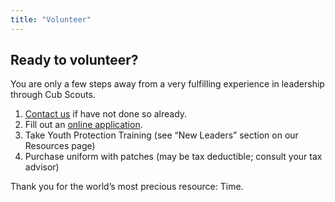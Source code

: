 ```yaml
---
title: "Volunteer"
---
```


## Ready to volunteer?

You are only a few steps away from a very fulfilling experience in leadership through Cub Scouts.

1. [Contact us](/contact) if have not done so already.
1. Fill out an [online application](https://my.scouting.org/VES/OnlineReg/1.0.0/?tu=UF-MB-081paa3959).
1. Take Youth Protection Training (see “New Leaders” section on our Resources page)
1. Purchase uniform with patches (may be tax deductible; consult your tax advisor)

Thank you for the world’s most precious resource:  Time.